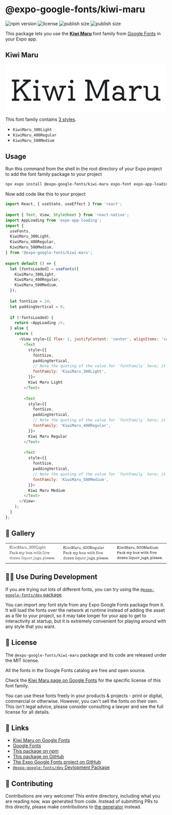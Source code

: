 # @expo-google-fonts/kiwi-maru

![npm version](https://flat.badgen.net/npm/v/@expo-google-fonts/kiwi-maru)
![license](https://flat.badgen.net/github/license/expo/google-fonts)
![publish size](https://flat.badgen.net/packagephobia/install/@expo-google-fonts/kiwi-maru)
![publish size](https://flat.badgen.net/packagephobia/publish/@expo-google-fonts/kiwi-maru)

This package lets you use the [**Kiwi Maru**](https://fonts.google.com/specimen/Kiwi+Maru) font family from [Google Fonts](https://fonts.google.com/) in your Expo app.

## Kiwi Maru

![Kiwi Maru](./font-family.png)

This font family contains [3 styles](#-gallery).

- `KiwiMaru_300Light`
- `KiwiMaru_400Regular`
- `KiwiMaru_500Medium`

## Usage

Run this command from the shell in the root directory of your Expo project to add the font family package to your project
```sh
npx expo install @expo-google-fonts/kiwi-maru expo-font expo-app-loading
```

Now add code like this to your project
```js
import React, { useState, useEffect } from 'react';

import { Text, View, StyleSheet } from 'react-native';
import AppLoading from 'expo-app-loading';
import {
  useFonts,
  KiwiMaru_300Light,
  KiwiMaru_400Regular,
  KiwiMaru_500Medium,
} from '@expo-google-fonts/kiwi-maru';

export default () => {
  let [fontsLoaded] = useFonts({
    KiwiMaru_300Light,
    KiwiMaru_400Regular,
    KiwiMaru_500Medium,
  });

  let fontSize = 24;
  let paddingVertical = 6;

  if (!fontsLoaded) {
    return <AppLoading />;
  } else {
    return (
      <View style={{ flex: 1, justifyContent: 'center', alignItems: 'center' }}>
        <Text
          style={{
            fontSize,
            paddingVertical,
            // Note the quoting of the value for `fontFamily` here; it expects a string!
            fontFamily: 'KiwiMaru_300Light',
          }}>
          Kiwi Maru Light
        </Text>

        <Text
          style={{
            fontSize,
            paddingVertical,
            // Note the quoting of the value for `fontFamily` here; it expects a string!
            fontFamily: 'KiwiMaru_400Regular',
          }}>
          Kiwi Maru Regular
        </Text>

        <Text
          style={{
            fontSize,
            paddingVertical,
            // Note the quoting of the value for `fontFamily` here; it expects a string!
            fontFamily: 'KiwiMaru_500Medium',
          }}>
          Kiwi Maru Medium
        </Text>
      </View>
    );
  }
};

```

## 🔡 Gallery


||||
|-|-|-|
|![KiwiMaru_300Light](./KiwiMaru_300Light.ttf.png)|![KiwiMaru_400Regular](./KiwiMaru_400Regular.ttf.png)|![KiwiMaru_500Medium](./KiwiMaru_500Medium.ttf.png)||


## 👩‍💻 Use During Development

If you are trying out lots of different fonts, you can try using the [`@expo-google-fonts/dev` package](https://github.com/expo/google-fonts/tree/master/font-packages/dev#readme).

You can import *any* font style from any Expo Google Fonts package from it. It will load the fonts
over the network at runtime instead of adding the asset as a file to your project, so it may take longer
for your app to get to interactivity at startup, but it is extremely convenient
for playing around with any style that you want.

## 📖 License

The `@expo-google-fonts/kiwi-maru` package and its code are released under the MIT license.

All the fonts in the Google Fonts catalog are free and open source.

Check the [Kiwi Maru page on Google Fonts](https://fonts.google.com/specimen/Kiwi+Maru) for the specific license of this font family.

You can use these fonts freely in your products & projects - print or digital, commercial or otherwise. However, you can't sell the fonts on their own. This isn't legal advice, please consider consulting a lawyer and see the full license for all details.

## 🔗 Links

- [Kiwi Maru on Google Fonts](https://fonts.google.com/specimen/Kiwi+Maru)
- [Google Fonts](https://fonts.google.com/)
- [This package on npm](https://www.npmjs.com/package/@expo-google-fonts/kiwi-maru)
- [This package on GitHub](https://github.com/expo/google-fonts/tree/master/font-packages/kiwi-maru)
- [The Expo Google Fonts project on GitHub](https://github.com/expo/google-fonts)
- [`@expo-google-fonts/dev` Devlopment Package](https://github.com/expo/google-fonts/tree/master/font-packages/dev)

## 🤝 Contributing

Contributions are very welcome! This entire directory, including what you are reading now, was generated from code. Instead of submitting PRs to this directly, please make contributions to [the generator](https://github.com/expo/google-fonts/tree/master/packages/generator) instead.
